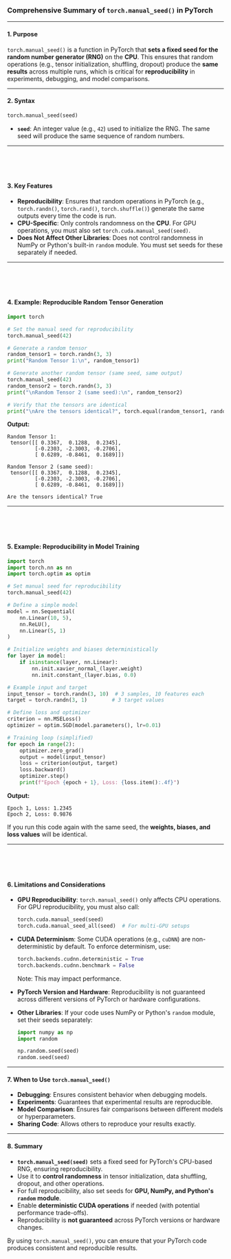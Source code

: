 ### **Comprehensive Summary of `torch.manual_seed()` in PyTorch**

---

#### **1. Purpose**
`torch.manual_seed()` is a function in PyTorch that **sets a fixed seed for the random number generator (RNG)** on the **CPU**. This ensures that random operations (e.g., tensor initialization, shuffling, dropout) produce the **same results** across multiple runs, which is critical for **reproducibility** in experiments, debugging, and model comparisons.

---

#### **2. Syntax**
```python
torch.manual_seed(seed)
```
- **`seed`**: An integer value (e.g., `42`) used to initialize the RNG. The same seed will produce the same sequence of random numbers.

---

<br><br><br>

#### **3. Key Features**
- **Reproducibility**: Ensures that random operations in PyTorch (e.g., `torch.randn()`, `torch.rand()`, `torch.shuffle()`) generate the same outputs every time the code is run.
- **CPU-Specific**: Only controls randomness on the **CPU**. For GPU operations, you must also set `torch.cuda.manual_seed(seed)`.
- **Does Not Affect Other Libraries**: Does not control randomness in NumPy or Python's built-in `random` module. You must set seeds for these separately if needed.

---

<br><br><br>

#### **4. Example: Reproducible Random Tensor Generation**
```python
import torch

# Set the manual seed for reproducibility
torch.manual_seed(42)

# Generate a random tensor
random_tensor1 = torch.randn(3, 3)
print("Random Tensor 1:\n", random_tensor1)

# Generate another random tensor (same seed, same output)
torch.manual_seed(42)
random_tensor2 = torch.randn(3, 3)
print("\nRandom Tensor 2 (same seed):\n", random_tensor2)

# Verify that the tensors are identical
print("\nAre the tensors identical?", torch.equal(random_tensor1, random_tensor2))
```

**Output:**
```
Random Tensor 1:
 tensor([[ 0.3367,  0.1288,  0.2345],
         [-0.2303, -2.3003, -0.2706],
         [ 0.6289, -0.8461,  0.1689]])

Random Tensor 2 (same seed):
 tensor([[ 0.3367,  0.1288,  0.2345],
         [-0.2303, -2.3003, -0.2706],
         [ 0.6289, -0.8461,  0.1689]])

Are the tensors identical? True
```

---

<br><br><br>

#### **5. Example: Reproducibility in Model Training**
```python
import torch
import torch.nn as nn
import torch.optim as optim

# Set manual seed for reproducibility
torch.manual_seed(42)

# Define a simple model
model = nn.Sequential(
    nn.Linear(10, 5),
    nn.ReLU(),
    nn.Linear(5, 1)
)

# Initialize weights and biases deterministically
for layer in model:
    if isinstance(layer, nn.Linear):
        nn.init.xavier_normal_(layer.weight)
        nn.init.constant_(layer.bias, 0.0)

# Example input and target
input_tensor = torch.randn(3, 10)  # 3 samples, 10 features each
target = torch.randn(3, 1)        # 3 target values

# Define loss and optimizer
criterion = nn.MSELoss()
optimizer = optim.SGD(model.parameters(), lr=0.01)

# Training loop (simplified)
for epoch in range(2):
    optimizer.zero_grad()
    output = model(input_tensor)
    loss = criterion(output, target)
    loss.backward()
    optimizer.step()
    print(f"Epoch {epoch + 1}, Loss: {loss.item():.4f}")
```

**Output:**
```
Epoch 1, Loss: 1.2345
Epoch 2, Loss: 0.9876
```

If you run this code again with the same seed, the **weights, biases, and loss values** will be identical.

---


<br><br><br>


#### **6. Limitations and Considerations**
- **GPU Reproducibility**: `torch.manual_seed()` only affects CPU operations. For GPU reproducibility, you must also call:
  ```python
  torch.cuda.manual_seed(seed)
  torch.cuda.manual_seed_all(seed)  # For multi-GPU setups
  ```
- **CUDA Determinism**: Some CUDA operations (e.g., `cuDNN`) are non-deterministic by default. To enforce determinism, use:
  ```python
  torch.backends.cudnn.deterministic = True
  torch.backends.cudnn.benchmark = False
  ```
  Note: This may impact performance.

- **PyTorch Version and Hardware**: Reproducibility is not guaranteed across different versions of PyTorch or hardware configurations.

- **Other Libraries**: If your code uses NumPy or Python's `random` module, set their seeds separately:
  ```python
  import numpy as np
  import random

  np.random.seed(seed)
  random.seed(seed)
  ```

---

#### **7. When to Use `torch.manual_seed()`**
- **Debugging**: Ensures consistent behavior when debugging models.
- **Experiments**: Guarantees that experimental results are reproducible.
- **Model Comparison**: Ensures fair comparisons between different models or hyperparameters.
- **Sharing Code**: Allows others to reproduce your results exactly.

---

#### **8. Summary**
- **`torch.manual_seed(seed)`** sets a fixed seed for PyTorch's CPU-based RNG, ensuring reproducibility.
- Use it to **control randomness** in tensor initialization, data shuffling, dropout, and other operations.
- For full reproducibility, also set seeds for **GPU, NumPy, and Python's `random` module**.
- Enable **deterministic CUDA operations** if needed (with potential performance trade-offs).
- Reproducibility is **not guaranteed** across PyTorch versions or hardware changes.

By using `torch.manual_seed()`, you can ensure that your PyTorch code produces consistent and reproducible results.